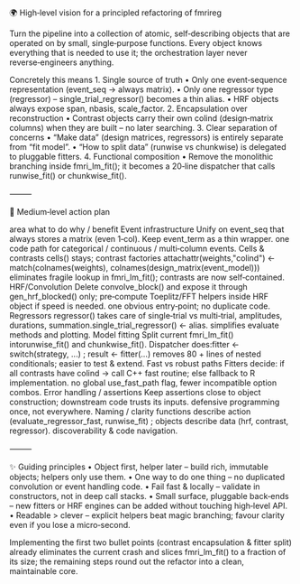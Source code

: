 🌍 High‑level vision for a principled refactoring of fmrireg

Turn the pipeline into a collection of atomic, self‑describing objects that are operated on by small, single‑purpose functions.
Every object knows everything that is needed to use it; the orchestration layer never reverse‑engineers anything.

Concretely this means
	1.	Single source of truth
	•	Only one event‐sequence representation (event_seq → always matrix).
	•	Only one regressor type (regressor) – single_trial_regressor() becomes a thin alias.
	•	HRF objects always expose span, nbasis, scale_factor.
	2.	Encapsulation over reconstruction
	•	Contrast objects carry their own colind (design‑matrix columns) when they are built – no later searching.
	3.	Clear separation of concerns
	•	“Make data” (design matrices, regressors) is entirely separate from “fit model”.
	•	“How to split data” (runwise vs chunkwise) is delegated to pluggable fitters.
	4.	Functional composition
	•	Remove the monolithic branching inside fmri_lm_fit(); it becomes a 20‑line dispatcher that calls runwise_fit() or chunkwise_fit().

⸻

🔧 Medium‑level action plan

area	what to do	why / benefit
Event infrastructure	Unify on event_seq that always stores a matrix (even 1‑col). Keep event_term as a thin wrapper.	one code path for categorical / continuous / multi‑column events.
Cells & contrasts	cells() stays; contrast factories attachattr(weights,"colind") <- match(colnames(weights), colnames(design_matrix(event_model)))	eliminates fragile lookup in fmri_lm_fit(); contrasts are now self‑contained.
HRF/Convolution	Delete convolve_block() and expose it through gen_hrf_blocked() only; pre‑compute Toeplitz/FFT helpers inside HRF object if speed is needed.	one obvious entry‑point; no duplicate code.
Regressors	regressor() takes care of single‑trial vs multi‑trial, amplitudes, durations, summation.single_trial_regressor() ← alias.	simplifies evaluate methods and plotting.
Model fitting	Split current fmri_lm_fit() intorunwise_fit() and chunkwise_fit(). Dispatcher does:fitter <- switch(strategy, ...) ; result <- fitter(...)	removes 80 + lines of nested conditionals; easier to test & extend.
Fast vs robust paths	Fitters decide: if all contrasts have colind → call C++ fast routine; else fallback to R implementation.	no global use_fast_path flag, fewer incompatible option combos.
Error handling / assertions	Keep assertions close to object construction; downstream code trusts its inputs.	defensive programming once, not everywhere.
Naming / clarity	functions describe action (evaluate_regressor_fast, runwise_fit) ; objects describe data (hrf, contrast, regressor).	discoverability & code navigation.


⸻

✨ Guiding principles
	•	Object first, helper later – build rich, immutable objects; helpers only use them.
	•	One way to do one thing – no duplicated convolution or event handling code.
	•	Fail fast & locally – validate in constructors, not in deep call stacks.
	•	Small surface, pluggable back‑ends – new fitters or HRF engines can be added without touching high‑level API.
	•	Readable > clever – explicit helpers beat magic branching; favour clarity even if you lose a micro‑second.

Implementing the first two bullet points (contrast encapsulation & fitter split) already eliminates the current crash and slices fmri_lm_fit() to a fraction of its size; the remaining steps round out the refactor into a clean, maintainable core.